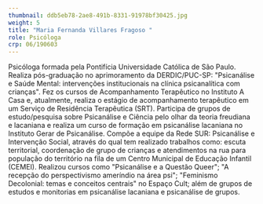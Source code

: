 ```yaml
---
thumbnail: ddb5eb78-2ae8-491b-8331-91978bf30425.jpg
weight: 5
title: "Maria Fernanda Villares Fragoso "
role: Psicóloga
crp: 06/190603
---
```

Psicóloga formada pela Pontifícia Universidade Católica de São Paulo. Realiza pós-graduação no aprimoramento da DERDIC/PUC-SP: "Psicanálise e Saúde Mental: intervenções institucionais na clínica psicanalítica com crianças". Fez os cursos de Acompanhamento Terapêutico no Instituto A Casa e, atualmente, realiza o estágio de acompanhamento terapêutico em um Serviço de Residência Terapêutica (SRT). 
Participa de grupos de estudo/pesquisa sobre Psicanálise e Ciência pelo olhar da teoria freudiana e lacaniana e realiza um curso de formação em psicanálise lacaniana no Instituto Gerar de Psicanálise. 
Compõe a equipe da Rede SUR: Psicanálise e Intervenção Social, através do qual tem realizado trabalhos como: escuta territorial, coordenação de grupo de crianças e atendimentos na rua para população do território na fila de um Centro Municipal de Educação Infantil (CEMEI). 
Realizou cursos como "Psicanálise e a Questão Queer"; "A recepção do perspectivismo ameríndio na área psi"; "Feminismo Decolonial: temas e conceitos centrais" no Espaço Cult; além de grupos de estudos e monitorias em psicanálise lacaniana e psicanálise de grupos.